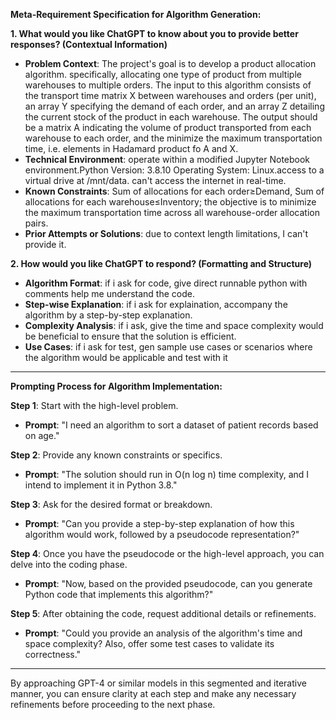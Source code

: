 

**Meta-Requirement Specification for Algorithm Generation:**

**1. What would you like ChatGPT to know about you to provide better responses? (Contextual Information)**

- **Problem Context**: The project's goal is to develop a product allocation algorithm. specifically, allocating one type of product from multiple warehouses to multiple orders.  The input to this algorithm consists of the transport time matrix X between warehouses and orders (per unit), an array Y specifying the demand of each order, and an array Z detailing the current stock of the product in each warehouse. The output should be a matrix A indicating the volume of product transported from each warehouse to each order, and the minimize the maximum transportation time, i.e. elements in  Hadamard product fo A and X.
- **Technical Environment**: operate within a modified Jupyter Notebook environment.Python Version: 3.8.10
Operating System: Linux.access to a virtual drive at /mnt/data. can't access the internet in real-time.
- **Known Constraints**: Sum of allocations for each order≥Demand, Sum of allocations for each warehouse≤Inventory; the objective is to minimize the maximum transportation time across all warehouse-order allocation pairs.
- **Prior Attempts or Solutions**: due to context length limitations, I can't provide it.

**2. How would you like ChatGPT to respond? (Formatting and Structure)**

- **Algorithm Format**: if i ask for code, give direct runnable python with comments help me understand the code.
- **Step-wise Explanation**: if i ask for explaination, accompany the algorithm by a step-by-step explanation.
- **Complexity Analysis**: if i ask, give  the time and space complexity would be beneficial to ensure that the solution is efficient.
- **Use Cases**: if i ask for test, gen sample use cases or scenarios where the algorithm would be applicable and test with it

---

**Prompting Process for Algorithm Implementation:**

**Step 1**: Start with the high-level problem.
- **Prompt**: "I need an algorithm to sort a dataset of patient records based on age."

**Step 2**: Provide any known constraints or specifics.
- **Prompt**: "The solution should run in O(n log n) time complexity, and I intend to implement it in Python 3.8."

**Step 3**: Ask for the desired format or breakdown.
- **Prompt**: "Can you provide a step-by-step explanation of how this algorithm would work, followed by a pseudocode representation?"

**Step 4**: Once you have the pseudocode or the high-level approach, you can delve into the coding phase.
- **Prompt**: "Now, based on the provided pseudocode, can you generate Python code that implements this algorithm?"

**Step 5**: After obtaining the code, request additional details or refinements.
- **Prompt**: "Could you provide an analysis of the algorithm's time and space complexity? Also, offer some test cases to validate its correctness."

---

By approaching GPT-4 or similar models in this segmented and iterative manner, you can ensure clarity at each step and make any necessary refinements before proceeding to the next phase.